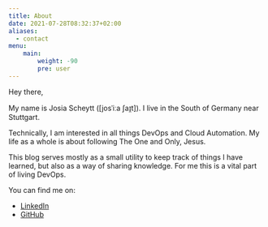```yaml
---
title: About
date: 2021-07-28T08:32:37+02:00
aliases:
  - contact
menu:
    main: 
        weight: -90
        pre: user
---
```


Hey there,

My name is Josia Scheytt ([josˈiːa ʃaɪ̯t]).
I live in the South of Germany near Stuttgart.

Technically, I am interested in all things DevOps and Cloud Automation.
My life as a whole is about following The One and Only, Jesus.

This blog serves mostly as a small utility to keep track of things I have learned, but also as a way of sharing knowledge.
For me this is a vital part of living DevOps.

You can find me on:

* [LinkedIn](https://www.linkedin.com/in/josiascheytt/)
* [GitHub](https://github.com/jscheytt)
